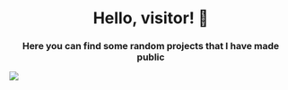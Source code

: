 
<h1 align="center">Hello, visitor! 👋</h1>
<h3 align="center">Here you can find some random projects that I have made public</h3>

<div style="display: inline-flex;" align="center">
  <img src="https://skillicons.dev/icons?i=go,py,cs,bash,powershell,docker,dotnet,postgres,sqlite,mysql,md,html,css,linux,debian">
</div>
